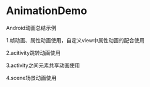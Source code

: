 # AnimationDemo
Android动画总结示例

1.帧动画、属性动画使用，自定义view中属性动画的配合使用

2.acitivity跳转动画使用

3.activity之间元素共享动画使用

4.scene场景动画使用


